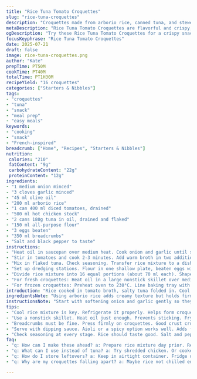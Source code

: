 ```yaml
---
title: "Rice Tuna Tomato Croquettes"
slug: "rice-tuna-croquettes"
description: "Croquettes made from arborio rice, canned tuna, and stewed tomatoes, pan-fried or baked. Uses olive oil, onion, garlic, chicken broth, flour, eggs, and breadcrumbs. The rice is cooked with tomatoes and broth until tender, mixed with tuna, chilled, then formed into croquettes with a classic dredge-fry method. Can be cooked fresh or frozen, then baked or pan-fried until golden brown."
metaDescription: "Rice Tuna Tomato Croquettes are flavorful and crispy, perfect for a snack or light meal. Enjoy the savory combination of tuna and rice."
ogDescription: "Try these Rice Tuna Tomato Croquettes for a crispy snack or light meal. Easy to make fresh or freeze for later use."
focusKeyphrase: "Rice Tuna Tomato Croquettes"
date: 2025-07-21
draft: false
image: rice-tuna-croquettes.png
author: "Kate"
prepTime: PT50M
cookTime: PT40M
totalTime: PT1H30M
recipeYield: "16 croquettes"
categories: ["Starters & Nibbles"]
tags:
- "croquettes"
- "tuna"
- "snack"
- "meal prep"
- "easy meals"
keywords:
- "cooking"
- "snack"
- "French-inspired"
breadcrumb: ["Home", "Recipes", "Starters & Nibbles"]
nutrition: 
 calories: "210"
 fatContent: "9g"
 carbohydrateContent: "22g"
 proteinContent: "12g"
ingredients:
- "1 medium onion minced"
- "3 cloves garlic minced"
- "45 ml olive oil"
- "200 ml arborio rice"
- "1 can 400 ml diced tomatoes, drained"
- "500 ml hot chicken stock"
- "2 cans 180g tuna in oil, drained and flaked"
- "150 ml all-purpose flour"
- "3 eggs beaten"
- "350 ml breadcrumbs"
- "Salt and black pepper to taste"
instructions:
- "Heat oil in saucepan over medium heat. Cook onion and garlic until softened. Season with salt and pepper. Add rice and stir to coat."
- "Stir in tomatoes and cook 2-3 minutes. Add warm broth in two additions, stirring often, waiting until absorbed before next. Cook until rice is soft, about 20-25 minutes total."
- "Mix in flaked tuna. Check seasoning. Transfer rice mixture to a dish. Cover with plastic wrap, cool then refrigerate at least 5 hours or overnight."
- "Set up dredging stations. Flour in one shallow plate, beaten eggs with salt and pepper in another, breadcrumbs pressed into the third."
- "Divide rice mixture into 16 equal portions (about 70 ml each). Shape each into a croquette. Coat each first in flour, then in egg, then breadcrumbs, pressing to adhere."
- "For fresh croquettes: Heat oil in a large nonstick skillet over medium heat. Fry croquettes 3-4 minutes per side or until golden and crisp."
- "For frozen croquettes: Preheat oven to 230°C. Line baking tray with parchment, drizzle oil. Place frozen croquettes spaced apart. Bake 14 minutes, turn and bake 10 minutes more or until brown and cooked through."
introduction: "Rice cooked in tomato broth, salty tuna folded in. Cool it well, then press into small patties. Flour, egg, breadcrumbs. Brown crisp outside, soft inside. You can use the stove or oven. Cook fresh or freeze. The olive oil flavor tingles against savory fish and rice. Garlic and onion provide a mellow base. Simple ingredients folded into something textured, handheld, and hot. Great as snack or light meal. The little golden rounds hold their shape and flavor well when refrigerated or frozen."
ingredientsNote: "Using arborio rice adds creamy texture but holds firm. Choose canned diced tomatoes drained to avoid excess liquid. Tuna canned in oil adds richness; drain well to avoid sogginess. Three eggs bind but do not make mixture wet. Breadcrumbs must be fine and pressed firmly onto croquettes for crust. Flour is straightforward all-purpose, unbleached. Salt and pepper essential to bring out flavors. Olive oil for cooking, mild flavor. Chicken broth can be low sodium if preferred, taste before seasoning the rice. Garlic and onion add savor and depth but keep finely minced to avoid chunky bits in croquettes."
instructionsNote: "Start with softening onion and garlic gently so they don't brown. Stir arborio rice to coat grains. Tomatoes added early to integrate acidity. Add broth in parts to gradually cook risotto style to tender but not mushy rice. Cooling step is important—helps croquettes hold shape. Dredging stations arranged in order to cover evenly: flour, egg wash, breadcrumbs pressed. For frying, medium heat is key for golden crust without burning. Use just enough oil to brown, not deep fry. For baking, preheated hot oven crisps outside. Flip halfway for even color. Frozen croquettes bake longer to heat through. Let cool a few minutes after cooking before serving. Crisp on outside, moist inside."
tips:
- "Cool rice mixture is key. Refrigerate it properly. Helps form croquettes. Avoid mushy ones. Shape them tight. Standard size 70 ml each. Easier to cook uniform."
- "Use a nonstick skillet. Heat oil just enough. Prevents sticking. Frying should be medium heat. Not too hot or they'll burn. Flip croquettes carefully. Both sides golden."
- "Breadcrumbs must be fine. Press firmly on croquettes. Good crust crucial. Choose unseasoned ones. Let croquettes chill. Helps firm them up. Freezing is an option too."
- "Serve with dipping sauce. Aioli or a spicy option works well. Adds flavor contrast to croquettes. Make it fresh if possible. Balance texture of crispy and creamy."
- "Check seasoning at every stage. Rice should taste good. Salt and pepper matter. Adjust before cooling. Once they're fried, hard to fix flavor. Taste as you go."
faq:
- "q: How can I make these ahead? a: Prepare rice mixture day prior. Refrigerate overnight. Shape croquettes next day. Or freeze them for later. Cook from frozen directly."
- "q: What can I use instead of tuna? a: Try shredded chicken. Or cooked shrimp. Maybe even lentils for vegetarian. Each will change flavor though. Experiment with herbs too."
- "q: How do I store leftovers? a: Keep in airtight container. Fridge up to three days. For longer, freeze them. Reheat in oven or skillet. Crisp again while warming."
- "q: Why are my croquettes falling apart? a: Maybe rice not chilled enough. Or too much liquid in mixture. Ensure you shaped them tightly. Dredging helps hold them too."

---
```

